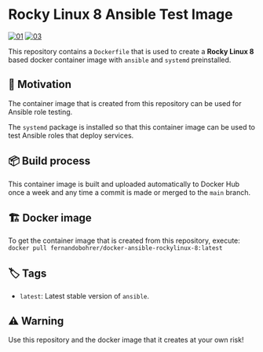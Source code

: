 # Rocky Linux 8 Ansible Test Image

[![01]][02]
[![03]][04]

This repository contains a `Dockerfile` that is used to create a **Rocky Linux 8** based docker container image with `ansible` and `systemd` preinstalled.

## 🚀 Motivation

The container image that is created from this repository can be used for Ansible role testing.

The `systemd` package is installed so that this container image can be used to test Ansible roles that deploy services.

## 📦 Build process

This container image is built and uploaded automatically to Docker Hub once a week and any time a commit is made or merged to the `main` branch.

## 🏗️ Docker image

To get the container image that is created from this repository, execute: `docker pull fernandobohrer/docker-ansible-rockylinux-8:latest`

## 🏷️ Tags

- `latest`: Latest stable version of `ansible`.

## ⚠️ Warning

Use this repository and the docker image that it creates at your own risk!

[01]: https://img.shields.io/github/actions/workflow/status/fernandobohrer/docker-ansible-rockylinux-8/build-test-and-push-docker-image.yml?branch=main&event=push&style=flat-square&logo=github&logoColor=white&label=Build%2C%20test%20and%20push%20docker%20image&labelColor=black&cacheSeconds=300
[02]: https://github.com/fernandobohrer/docker-ansible-rockylinux-8/actions/workflows/build-test-and-push-docker-image.yml
[03]: https://img.shields.io/docker/pulls/fernandobohrer/docker-ansible-rockylinux-8?style=flat-square&logo=docker&logoColor=white&label=pulls&labelColor=black&cacheSeconds=300
[04]: https://hub.docker.com/r/fernandobohrer/docker-ansible-rockylinux-8/
